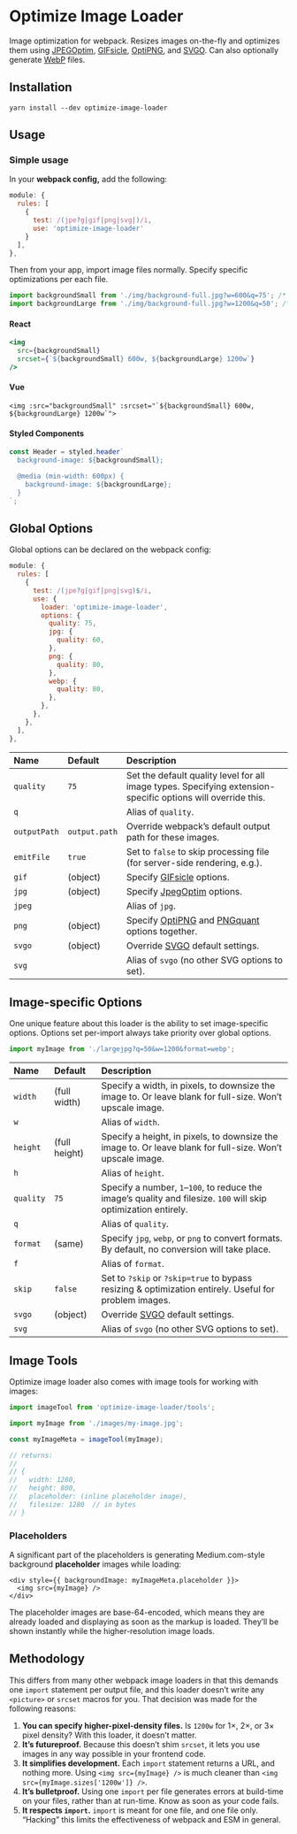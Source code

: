 # Optimize Image Loader

Image optimization for webpack. Resizes images on-the-fly and optimizes them
using [JPEGOptim][jpegoptim], [GIFsicle][gifsicle], [OptiPNG][optipng], and
[SVGO][svgo]. Can also optionally generate [WebP][webp] files.

## Installation

```
yarn install --dev optimize-image-loader
```

## Usage

### Simple usage

In your **webpack config,** add the following:

```js
module: {
  rules: [
    {
      test: /(jpe?g|gif|png|svg|)/i,
      use: 'optimize-image-loader'
    }
  ],
},
```

Then from your app, import image files normally. Specify specific
optimizations per each file.

```js
import backgroundSmall from './img/background-full.jpg?w=600&q=75'; /* 600px wide, 75% quality */
import backgroundLarge from './img/background-full.jpg?w=1200&q=50'; /* 1200px wide, 50% quality */
```

#### React

```jsx
<img
  src={backgroundSmall}
  srcset={`${backgroundSmall} 600w, ${backgroundLarge} 1200w`}
/>
```

#### Vue

```vue
<img :src="backgroundSmall" :srcset="`${backgroundSmall} 600w, ${backgroundLarge} 1200w`">
```

#### Styled Components

```js
const Header = styled.header`
  background-image: ${backgroundSmall};

  @media (min-width: 600px) {
    background-image: ${backgroundLarge};
  }
`;
```

## Global Options

Global options can be declared on the webpack config:

```js
module: {
  rules: [
    {
      test: /(jpe?g|gif|png|svg)$/i,
      use: {
        loader: 'optimize-image-loader',
        options: {
          quality: 75,
          jpg: {
            quality: 60,
          },
          png: {
            quality: 80,
          },
          webp: {
            quality: 80,
          },
        },
      },
    },
  ],
},
```

| Name         | Default       | Description                                                                                                  |
| :----------- | :------------ | :----------------------------------------------------------------------------------------------------------- |
| `quality`    | `75`          | Set the default quality level for all image types. Specifying extension-specific options will override this. |
| `q`          |               | Alias of `quality`.                                                                                          |
| `outputPath` | `output.path` | Override webpack’s default output path for these images.                                                     |
| `emitFile`   | `true`        | Set to `false` to skip processing file (for server-side rendering, e.g.).                                    |
| `gif`        | (object)      | Specify [GIFsicle][gifsicle] options.                                                                        |
| `jpg`        | (object)      | Specify [JpegOptim][jpegoptim] options.                                                                      |
| `jpeg`       |               | Alias of `jpg`.                                                                                              |
| `png`        | (object)      | Specify [OptiPNG][optipng] and [PNGquant][pngquant] options together.                                        |
| `svgo`       | (object)      | Override [SVGO][svgo] default settings.                                                                      |
| `svg`        |               | Alias of `svgo` (no other SVG options to set).                                                               |

## Image-specific Options

One unique feature about this loader is the ability to set image-specific
options. Options set per-import always take priority over global options.

```js
import myImage from './largejpg?q=50&w=1200&format=webp';
```

| Name      | Default       | Description                                                                                                     |
| :-------- | :------------ | :-------------------------------------------------------------------------------------------------------------- |
| `width`   | (full width)  | Specify a width, in pixels, to downsize the image to. Or leave blank for full-size. Won’t upscale image.        |
| `w`       |               | Alias of `width`.                                                                                               |
| `height`  | (full height) | Specify a height, in pixels, to downsize the image to. Or leave blank for full-size. Won’t upscale image.       |
| `h`       |               | Alias of `height`.                                                                                              |
| `quality` | `75`          | Specify a number, `1`–`100`, to reduce the image’s quality and filesize. `100` will skip optimization entirely. |
| `q`       |               | Alias of `quality`.                                                                                             |
| `format`  | (same)        | Specify `jpg`, `webp`, or `png` to convert formats. By default, no conversion will take place.                  |
| `f`       |               | Alias of `format`.                                                                                              |
| `skip`    | `false`       | Set to `?skip` or `?skip=true` to bypass resizing & optimization entirely. Useful for problem images.           |
| `svgo`    | (object)      | Override [SVGO][svgo] default settings.                                                                         |
| `svg`     |               | Alias of `svgo` (no other SVG options to set).                                                                  |

## Image Tools

Optimize image loader also comes with image tools for working with images:

```js
import imageTool from 'optimize-image-loader/tools';

import myImage from './images/my-image.jpg';

const myImageMeta = imageTool(myImage);

// returns:
//
// {
//   width: 1280,
//   height: 800,
//   placeholder: (inline placeholder image),
//   filesize: 1280  // in bytes
// }
```

### Placeholders

A significant part of the placeholders is generating Medium.com-style
background **placeholder** images while loading:

```
<div style={{ backgroundImage: myImageMeta.placeholder }}>
  <img src={myImage} />
</div>
```

The placeholder images are base-64-encoded, which means they are already
loaded and displaying as soon as the markup is loaded. They’ll be shown
instantly while the higher-resolution image loads.

## Methodology

This differs from many other webpack image loaders in that this demands
one `import` statement per output file, and this loader doesn’t write any
`<picture>` or `srcset` macros for you. That decision was made for the
following reasons:

1. **You can specify higher-pixel-density files.** Is `1200w` for 1×, 2×, or 3× pixel density? With this loader, it doesn’t matter.
2. **It’s futureproof.** Because this doesn’t shim `srcset`, it lets you use images in any way possible in your frontend code.
3. **It simplifies development.** Each `import` statement returns a URL, and nothing more. Using `<img src={myImage} />` is much cleaner than `<img src={myImage.sizes['1200w']} />`.
4. **It’s bulletproof.** Using one `import` per file generates errors at build-time on your files, rather than at run-time. Know as soon as your code fails.
5. **It respects `import`.** `import` is meant for one file, and one file only. “Hacking” this limits the effectiveness of webpack and ESM in general.

[gifsicle]: https://github.com/imagemin/imagemin-gifsicle
[jpegoptim]: https://github.com/imagemin/imagemin-jpegoptim
[optipng]: https://github.com/imagemin/imagemin-optipng
[pngquant]: https://github.com/imagemin/imagemin-pngquant
[svgo]: https://github.com/svg/svgo
[webp]: https://github.com/imagemin/imagemin-webp
